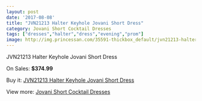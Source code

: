 ```yaml
---
layout: post
date: '2017-08-08'
title: "JVN21213 Halter Keyhole Jovani Short Dress"
category: Jovani Short Cocktail Dresses
tags: ["dresses","halter","dress","evening","prom"]
image: http://img.princessan.com/35591-thickbox_default/jvn21213-halter-keyhole-jovani-short-dress.jpg
---
```

JVN21213 Halter Keyhole Jovani Short Dress

On Sales: **$374.99**
<a href="https://www.princessan.com/en/16639-jvn21213-halter-keyhole-jovani-short-dress.html"><amp-img layout="responsive" width="600" height="600" src="//img.princessan.com/35591-thickbox_default/jvn21213-halter-keyhole-jovani-short-dress.jpg" alt="JVN21213 Halter Keyhole Jovani Short Dress 0" /></a>
<a href="https://www.princessan.com/en/16639-jvn21213-halter-keyhole-jovani-short-dress.html"><amp-img layout="responsive" width="600" height="600" src="//img.princessan.com/35593-thickbox_default/jvn21213-halter-keyhole-jovani-short-dress.jpg" alt="JVN21213 Halter Keyhole Jovani Short Dress 1" /></a>
<a href="https://www.princessan.com/en/16639-jvn21213-halter-keyhole-jovani-short-dress.html"><amp-img layout="responsive" width="600" height="600" src="//img.princessan.com/35592-thickbox_default/jvn21213-halter-keyhole-jovani-short-dress.jpg" alt="JVN21213 Halter Keyhole Jovani Short Dress 2" /></a>

Buy it: [JVN21213 Halter Keyhole Jovani Short Dress](https://www.princessan.com/en/16639-jvn21213-halter-keyhole-jovani-short-dress.html "JVN21213 Halter Keyhole Jovani Short Dress")

View more: [Jovani Short Cocktail Dresses](https://www.princessan.com/en/139- "Jovani Short Cocktail Dresses")